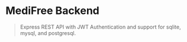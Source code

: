 # MediFree Backend

> Express REST API with JWT Authentication and support for sqlite, mysql, and postgresql.

